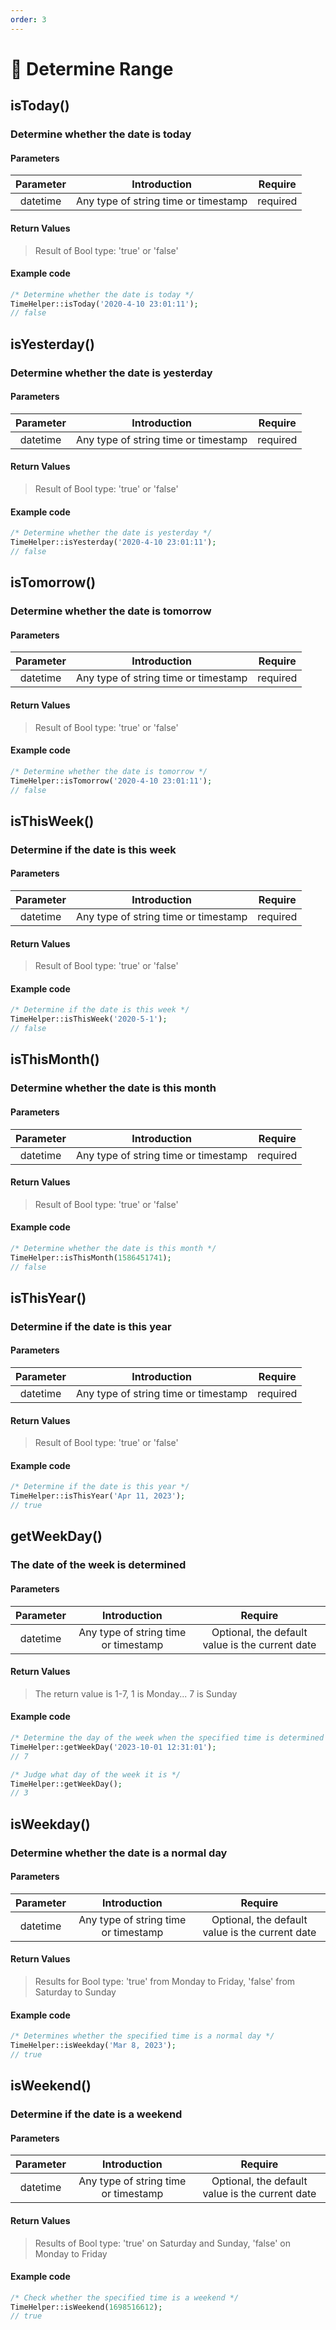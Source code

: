 ```yaml
---
order: 3
---
```


# 🍉 Determine Range

## isToday()

### Determine whether the date is today

#### Parameters

| Parameter |             Introduction             | Require  |
|:---------:|:------------------------------------:|:--------:|
| datetime  | Any type of string time or timestamp | required |

#### Return Values

> Result of Bool type: 'true' or 'false'

#### Example code

```php
/* Determine whether the date is today */
TimeHelper::isToday('2020-4-10 23:01:11');
// false
```

## isYesterday()

### Determine whether the date is yesterday

#### Parameters

| Parameter |             Introduction             | Require  |
|:---------:|:------------------------------------:|:--------:|
| datetime  | Any type of string time or timestamp | required |

#### Return Values

> Result of Bool type: 'true' or 'false'

#### Example code

```php
/* Determine whether the date is yesterday */
TimeHelper::isYesterday('2020-4-10 23:01:11');
// false
```

## isTomorrow()

### Determine whether the date is tomorrow

#### Parameters

| Parameter |             Introduction             | Require  |
|:---------:|:------------------------------------:|:--------:|
| datetime  | Any type of string time or timestamp | required |

#### Return Values

> Result of Bool type: 'true' or 'false'

#### Example code

```php
/* Determine whether the date is tomorrow */
TimeHelper::isTomorrow('2020-4-10 23:01:11');
// false
```

## isThisWeek()

### Determine if the date is this week

#### Parameters

| Parameter |             Introduction             | Require  |
|:---------:|:------------------------------------:|:--------:|
| datetime  | Any type of string time or timestamp | required |

#### Return Values

> Result of Bool type: 'true' or 'false'

#### Example code

```php
/* Determine if the date is this week */
TimeHelper::isThisWeek('2020-5-1');
// false
```

## isThisMonth()

### Determine whether the date is this month

#### Parameters

| Parameter |             Introduction             | Require  |
|:---------:|:------------------------------------:|:--------:|
| datetime  | Any type of string time or timestamp | required |

#### Return Values

> Result of Bool type: 'true' or 'false'

#### Example code

```php
/* Determine whether the date is this month */
TimeHelper::isThisMonth(1586451741);
// false
```

## isThisYear()

### Determine if the date is this year

#### Parameters

| Parameter |             Introduction             | Require  |
|:---------:|:------------------------------------:|:--------:|
| datetime  | Any type of string time or timestamp | required |

#### Return Values

> Result of Bool type: 'true' or 'false'

#### Example code

```php
/* Determine if the date is this year */
TimeHelper::isThisYear('Apr 11, 2023');
// true
```

## getWeekDay()

### The date of the week is determined

#### Parameters

| Parameter |             Introduction             |                     Require                     |
|:---------:|:------------------------------------:|:-----------------------------------------------:|
| datetime  | Any type of string time or timestamp | Optional, the default value is the current date |

#### Return Values

> The return value is 1-7, 1 is Monday... 7 is Sunday

#### Example code

```php
/* Determine the day of the week when the specified time is determined */
TimeHelper::getWeekDay('2023-10-01 12:31:01');
// 7

/* Judge what day of the week it is */
TimeHelper::getWeekDay();
// 3
```

## isWeekday()

### Determine whether the date is a normal day

#### Parameters

| Parameter |             Introduction             |                     Require                     |
|:---------:|:------------------------------------:|:-----------------------------------------------:|
| datetime  | Any type of string time or timestamp | Optional, the default value is the current date |

#### Return Values

> Results for Bool type: 'true' from Monday to Friday, 'false' from Saturday to Sunday

#### Example code

```php
/* Determines whether the specified time is a normal day */
TimeHelper::isWeekday('Mar 8, 2023');
// true
```

## isWeekend()

### Determine if the date is a weekend

#### Parameters

| Parameter |             Introduction             |                     Require                     |
|:---------:|:------------------------------------:|:-----------------------------------------------:|
| datetime  | Any type of string time or timestamp | Optional, the default value is the current date |

#### Return Values

> Results of Bool type: 'true' on Saturday and Sunday, 'false' on Monday to Friday

#### Example code

```php
/* Check whether the specified time is a weekend */
TimeHelper::isWeekend(1698516612);
// true
```